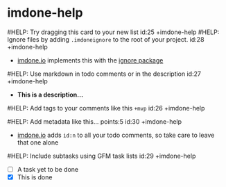 imdone-help
====
#HELP: Try dragging this card to your new list id:25 +imdone-help
#HELP: Ignore files by adding `.imdoneignore` to the root of your project. id:28 +imdone-help
- [imdone.io](https://imdone.io) implements this with the [ignore package](https://www.npmjs.com/package/ignore)

#HELP: Use markdown in todo comments or in the description id:27 +imdone-help
- **This is a description...**

#HELP: Add tags to your comments like this `+mvp` id:26 +imdone-help

#HELP: Add metadata like this... points:5 id:30 +imdone-help
- [imdone.io](https://imdone.io) adds `id:n` to all your todo comments, so take care to leave that one alone

#HELP: Include subtasks using GFM task lists id:29 +imdone-help
- [ ] A task yet to be done
- [x] This is done
